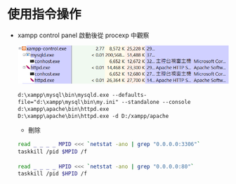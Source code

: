 # 使用指令操作

- xampp control panel 啟動後從 procexp 中觀察
    
    ![Untitled](%E4%BD%BF%E7%94%A8%E6%8C%87%E4%BB%A4%E6%93%8D%E4%BD%9C%203358e0667ecc4d6fbbcf7299f9e15c7c/Untitled.png)
    
    ```
    d:\xampp\mysql\bin\mysqld.exe --defaults-file="d:\xampp\mysql\bin\my.ini" --standalone --console
    d:\xampp\apache\bin\httpd.exe
    D:\xampp\apache\bin\httpd.exe -d D:/xampp/apache
    ```
    
    - 刪除
    
    ```bash
    read _ _ _ _ MPID <<< `netstat -ano | grep "0.0.0.0:3306"`
    taskkill /pid $MPID /f
    
    read _ _ _ _ HPID <<< `netstat -ano | grep "0.0.0.0:80"`
    taskkill /pid $HPID /f
    
    ```
